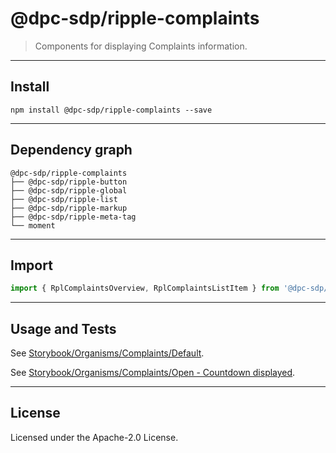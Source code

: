 <!-- GENERATED_DOCS -->
# @dpc-sdp/ripple-complaints

> Components for displaying Complaints information.

--------------------------------------------------------------------------------

## Install

```shell
npm install @dpc-sdp/ripple-complaints --save
```

--------------------------------------------------------------------------------

## Dependency graph

```shell
@dpc-sdp/ripple-complaints
├── @dpc-sdp/ripple-button
├── @dpc-sdp/ripple-global
├── @dpc-sdp/ripple-list
├── @dpc-sdp/ripple-markup
├── @dpc-sdp/ripple-meta-tag
└── moment
```

--------------------------------------------------------------------------------

## Import

```js
import { RplComplaintsOverview, RplComplaintsListItem } from '@dpc-sdp/ripple-complaints'
```

--------------------------------------------------------------------------------

## Usage and Tests

See [Storybook/Organisms/Complaints/Default](https://ripple.sdp.vic.gov.au/?path=/story/organisms-complaints--default).

See [Storybook/Organisms/Complaints/Open - Countdown displayed](https://ripple.sdp.vic.gov.au/?path=/story/organisms-complaints--open---countdown-displayed).

--------------------------------------------------------------------------------

## License

Licensed under the Apache-2.0 License.

<!-- /GENERATED_DOCS -->
